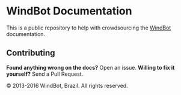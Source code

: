 WindBot Documentation
=====================

This is a public repository to help with crowdsourcing the [WindBot](http://tibiawindbot.com) documentation.



Contributing
------------

**Found anything wrong on the docs?** Open an issue.
**Willing to fix it yourself?** Send a Pull Request.




© 2013-2016 WindBot, Brazil. All rights reserved.

